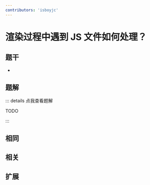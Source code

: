 ```yaml
---
contributors: 'isboyjc'
---
```


# 渲染过程中遇到 JS 文件如何处理？

## 题干

- 



## 题解

::: details 点我查看题解

  TODO

:::



## 相同


## 相关


## 扩展

